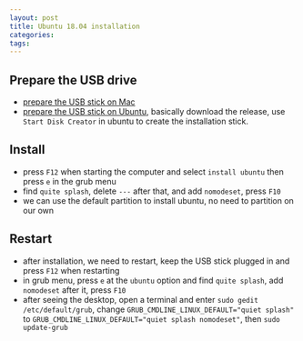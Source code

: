 ```yaml
---
layout: post
title: Ubuntu 18.04 installation
categories:
tags:
---
```


## Prepare the USB drive

- [prepare the USB stick on Mac](https://ubuntu.com/tutorials/tutorial-create-a-usb-stick-on-macos#1-overview)
- [prepare the USB stick on Ubuntu](http://ubuntuhandbook.org/index.php/2018/10/create-live-usb-ubuntu-18-04/), basically download the release, use `Start Disk Creator` in ubuntu to create the installation stick. 

## Install

- press `F12` when starting the computer and select `install ubuntu` then press `e` in the grub menu
- find `quite splash`, delete `---` after that, and add `nomodeset`, press `F10`
- we can use the default partition to install ubuntu, no need to partition on our own

## Restart

- after installation, we need to restart, keep the USB stick plugged in and press `F12` when restarting
- in grub menu, press `e` at the `ubuntu` option and find `quite splash`, add `nomodeset` after it, press `F10`
- after seeing the desktop, open a terminal and enter `sudo gedit /etc/default/grub`, change `GRUB_CMDLINE_LINUX_DEFAULT="quiet splash"` to `GRUB_CMDLINE_LINUX_DEFAULT="quiet splash nomodeset"`, then `sudo update-grub`
